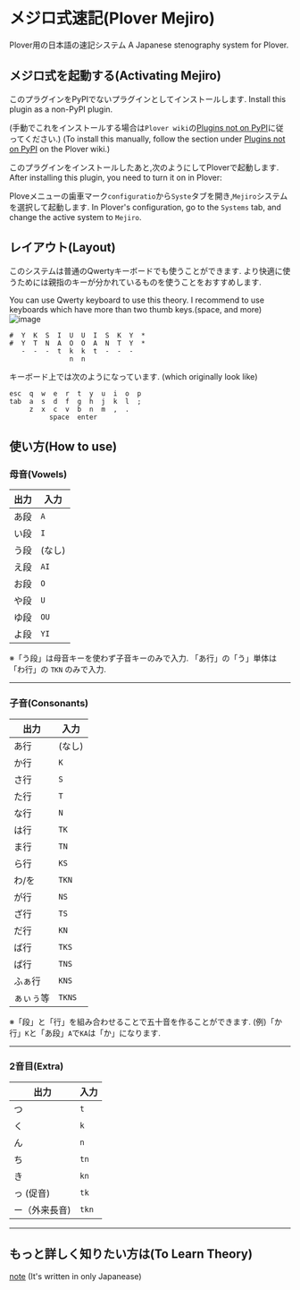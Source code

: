 # メジロ式速記(Plover Mejiro)

Plover用の日本語の速記システム
A Japanese stenography system for Plover.

## メジロ式を起動する(Activating Mejiro)

このプラグインをPyPIでないプラグインとしてインストールします.
Install this plugin as a non-PyPI plugin.

(手動でこれをインストールする場合は``Plover wiki``の[Plugins not on PyPI](https://plover.wiki/index.php/Plugins#Plugins_not_on_PyPI)に従ってください.)
(To install this manually, follow the section under [Plugins not on PyPI](https://plover.wiki/index.php/Plugins#Plugins_not_on_PyPI) on the Plover wiki.)

このプラグインをインストールしたあと,次のようにしてPloverで起動します.
After installing this plugin, you need to turn it on in Plover:

 Ploveメニューの歯車マーク``configuratio``から``Syste``タブを開き,``Mejiro``システムを選択して起動します.
 In Plover's configuration, go to the ``Systems`` tab, and change the active system to ``Mejiro``.

## レイアウト(Layout)
このシステムは普通のQwertyキーボードでも使うことができます.
   より快適に使うためには親指のキーが分かれているものを使うことをおすすめします.

You can use Qwerty keyboard to use this theory.
   I recommend to use keyboards which have more than two thumb keys.(space, and more)
![image](https://github.com/user-attachments/assets/8f78564c-b86d-4b81-91cd-e9d8f7063da9)
```
#  Y  K  S  I  U  U  I  S  K  Y  *
#  Y  T  N  A  O  O  A  N  T  Y  *
   -  -  -  t  k  k  t  -  -  -
               n  n             
```
キーボード上では次のようになっています.
(which originally look like)
```
esc  q  w  e  r  t  y  u  i  o  p 
tab  a  s  d  f  g  h  j  k  l  ;
     z  x  c  v  b  n  m  ,  .  
          space  enter   
```
## 使い方(How to use)

### 母音(Vowels)

| 出力  | 入力    |
| --- | ----- |
| あ段   | `A`   |
| い段   | `I`   |
| う段   | (なし)  |
| え段   | `AI`  |
| お段   | `O`   |
| や段   | `U`  |
| ゆ段   | `OU` |
| よ段   | `YI`  |

※「う段」は母音キーを使わず子音キーのみで入力.
「あ行」の「う」単体は「わ行」の `TKN` のみで入力.

---

### 子音(Consonants)

| 出力     | 入力    |
| ------ | ----- |
| あ行     | (なし)  |
| か行     | `K`   |
| さ行     | `S`   |
| た行     | `T`   |
| な行     | `N`  |
| は行     | `TK`   |
| ま行     | `TN`   |
| ら行     | `KS`   |
| わ/を    | `TKN`   |
| が行     | `NS`  |
| ざ行     | `TS` |
| だ行     | `KN`  |
| ば行     | `TKS` |
| ぱ行     | `TNS` |
| ふぁ行     | `KNS` |
| ぁぃぅ等    | `TKNS` |

※「段」と「行」を組み合わせることで五十音を作ることができます.
 (例)「か行」`K`と「あ段」`A`で`KA`は「か」になります.

---

### 2音目(Extra)

| 出力      | 入力   |
| ------- | ---- |
| つ       | `t`  |
| く       | `k`  |
| ん       | `n`  |
| ち       | `tn` |
| き       | `kn` |
| っ (促音)  | `tk` |
| ー（外来長音)| `tkn` |

---

## もっと詳しく知りたい方は(To Learn Theory)

[note](https://note.com/jeebis_keyboard/n/ndb99792d80e9)
(It's written in only Japanease)
